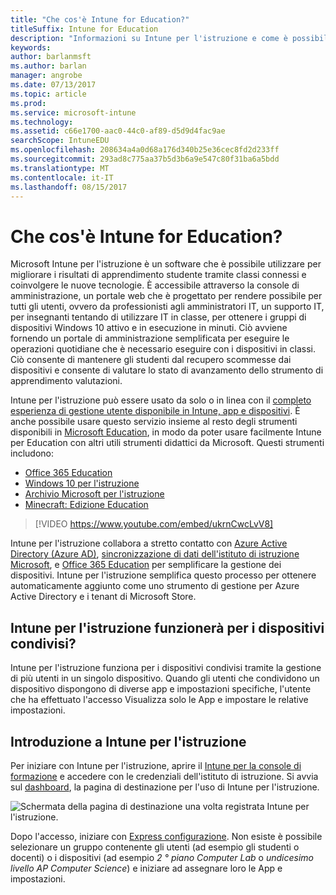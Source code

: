 ```yaml
---
title: "Che cos'è Intune for Education?"
titleSuffix: Intune for Education
description: "Informazioni su Intune per l'istruzione e come è possibile semplificare la gestione dei dispositivi Windows 10 per istituti di istruzione."
keywords: 
author: barlanmsft
ms.author: barlan
manager: angrobe
ms.date: 07/13/2017
ms.topic: article
ms.prod: 
ms.service: microsoft-intune
ms.technology: 
ms.assetid: c66e1700-aac0-44c0-af89-d5d9d4fac9ae
searchScope: IntuneEDU
ms.openlocfilehash: 208634a4a0d68a176d340b25e36cec8fd2d233ff
ms.sourcegitcommit: 293ad8c775aa37b5d3b6a9e547c80f31ba6a5bdd
ms.translationtype: MT
ms.contentlocale: it-IT
ms.lasthandoff: 08/15/2017
---
```

# <a name="what-is-intune-for-education"></a>Che cos'è Intune for Education?

Microsoft Intune per l'istruzione è un software che è possibile utilizzare per migliorare i risultati di apprendimento studente tramite classi connessi e coinvolgere le nuove tecnologie. È accessibile attraverso la console di amministrazione, un portale web che è progettato per rendere possibile per tutti gli utenti, ovvero da professionisti agli amministratori IT, un supporto IT, per insegnanti tentando di utilizzare IT in classe, per ottenere i gruppi di dispositivi Windows 10 attivo e in esecuzione in minuti. Ciò avviene fornendo un portale di amministrazione semplificata per eseguire le operazioni quotidiane che è necessario eseguire con i dispositivi in classi. Ciò consente di mantenere gli studenti dal recupero scommesse dai dispositivi e consente di valutare lo stato di avanzamento dello strumento di apprendimento valutazioni.

Intune per l'istruzione può essere usato da solo o in linea con il [completo esperienza di gestione utente disponibile in Intune, app e dispositivi](https://docs.microsoft.com/intune/understand-explore/introduction-to-microsoft-intune). È anche possibile usare questo servizio insieme al resto degli strumenti disponibili in [Microsoft Education](https://docs.microsoft.com/education/#pivot=itpro), in modo da poter usare facilmente Intune per Education con altri utili strumenti didattici da Microsoft. Questi strumenti includono:

- [Office 365 Education](https://support.office.com/article/Set-up-Office-365-for-business-6a3a29a0-e616-4713-99d1-15eda62d04fa)
- [Windows 10 per l'istruzione](https://docs.microsoft.com/education/windows)
- [Archivio Microsoft per l'istruzione](https://docs.microsoft.com/microsoft-store/index?toc=/microsoft-store/education/toc.json)
- [Minecraft: Edizione Education](https://docs.microsoft.com/education/windows/school-get-minecraft)

> [!VIDEO https://www.youtube.com/embed/ukrnCwcLvV8]

Intune per l'istruzione collabora a stretto contatto con [Azure Active Directory (Azure AD)](https://docs.microsoft.com/azure/active-directory/active-directory-administer), [sincronizzazione di dati dell'istituto di istruzione Microsoft](https://sds.microsoft.com), e [Office 365 Education](https://support.office.com/article/Get-started-with-Office-365-Education-AB02ABE5-A1EE-458C-B749-5B44416CCF14) per semplificare la gestione dei dispositivi. Intune per l'istruzione semplifica questo processo per ottenere automaticamente aggiunto come uno strumento di gestione per Azure Active Directory e i tenant di Microsoft Store.

## <a name="will-intune-for-education-work-for-shared-devices"></a>Intune per l'istruzione funzionerà per i dispositivi condivisi?
Intune per l'istruzione funziona per i dispositivi condivisi tramite la gestione di più utenti in un singolo dispositivo. Quando gli utenti che condividono un dispositivo dispongono di diverse app e impostazioni specifiche, l'utente che ha effettuato l'accesso Visualizza solo le App e impostare le relative impostazioni.

## <a name="get-started-with-intune-for-education"></a>Introduzione a Intune per l'istruzione
Per iniziare con Intune per l'istruzione, aprire il [Intune per la console di formazione](https://intuneeducation.portal.azure.com) e accedere con le credenziali dell'istituto di istruzione. Si avvia sul [dashboard](how-do-i-customize-my-dashboard.md), la pagina di destinazione per l'uso di Intune per l'istruzione.

![Schermata della pagina di destinazione una volta registrata Intune per l'istruzione.](./media/dashboard-001-landing-page.png)

Dopo l'accesso, iniziare con [Express configurazione](what-is-express-configuration.md). Non esiste è possibile selezionare un gruppo contenente gli utenti (ad esempio gli studenti o docenti) o i dispositivi (ad esempio _2 ° piano Computer Lab_ o _undicesimo livello AP Computer Science_) e iniziare ad assegnare loro le App e impostazioni.
